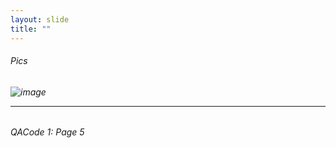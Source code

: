 ```yaml
---
layout: slide
title: ""
---
```

[comment]: # (Notes)
[comment]: # (Playing PICS, copy pick and paste)
[comment]: # (Open and close with <H6>)
[comment]: # (<hr> or --- creates a line)
[comment]: # (<br /> for a hard retun, some can use double space bar)

<H6>Pics<H6>
    
![image](https://user-images.githubusercontent.com/85533707/121206719-5258a200-c83e-11eb-94ab-43a3346b3a6e.png)

<HR>
<H6> QACode 1: Page 5
